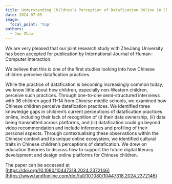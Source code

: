 ```yaml
---
title: Understanding Children’s Perception of Datafication Online in China
date: 2024-07-05
image:
  focal_point: 'top'
authors:
  - Jun Zhao
---
```



We are very pleased that our joint research study with ZheJiang University has been accepted for publication by International Journal of Human–Computer Interaction.

We believe that this is one of the first studies looking into how Chinese children perceive datafication practices. 

While the practice of datafication is becoming increasingly common today, we know little about how children, especially non-Western children, perceive such practices. Through one-to-one semi-structured interviews with 36 children aged 11–14 from Chinese middle schools, we examined how Chinese children perceive datafication practices. We identified three knowledge gaps in children’s current perceptions of datafication practices online, including their lack of recognition of (i) their data ownership, (ii) data being transmitted across platforms, and (iii) datafication could go beyond video recommendation and include inferences and profiling of their personal aspects. Through contextualising these observations within the Chinese context and its unique online ecosystem, we identified cultural traits in Chinese children’s perceptions of datafication. We drew on education theories to discuss how to support the future digital literacy development and design online platforms for Chinese children.


The paper can be accessed at [https://doi.org/10.1080/10447318.2024.2372146](https://www.tandfonline.com/doi/full/10.1080/10447318.2024.2372146)

